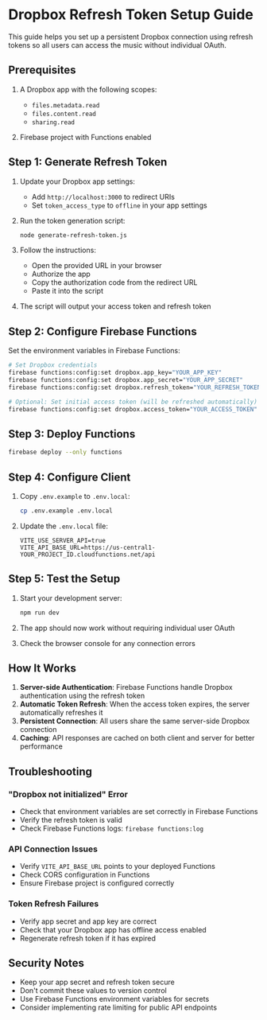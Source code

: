 # Dropbox Refresh Token Setup Guide

This guide helps you set up a persistent Dropbox connection using refresh tokens so all users can access the music without individual OAuth.

## Prerequisites

1. A Dropbox app with the following scopes:
   - `files.metadata.read`
   - `files.content.read`
   - `sharing.read`

2. Firebase project with Functions enabled

## Step 1: Generate Refresh Token

1. Update your Dropbox app settings:
   - Add `http://localhost:3000` to redirect URIs
   - Set `token_access_type` to `offline` in your app settings

2. Run the token generation script:
   ```bash
   node generate-refresh-token.js
   ```

3. Follow the instructions:
   - Open the provided URL in your browser
   - Authorize the app
   - Copy the authorization code from the redirect URL
   - Paste it into the script

4. The script will output your access token and refresh token

## Step 2: Configure Firebase Functions

Set the environment variables in Firebase Functions:

```bash
# Set Dropbox credentials
firebase functions:config:set dropbox.app_key="YOUR_APP_KEY"
firebase functions:config:set dropbox.app_secret="YOUR_APP_SECRET"
firebase functions:config:set dropbox.refresh_token="YOUR_REFRESH_TOKEN"

# Optional: Set initial access token (will be refreshed automatically)
firebase functions:config:set dropbox.access_token="YOUR_ACCESS_TOKEN"
```

## Step 3: Deploy Functions

```bash
firebase deploy --only functions
```

## Step 4: Configure Client

1. Copy `.env.example` to `.env.local`:
   ```bash
   cp .env.example .env.local
   ```

2. Update the `.env.local` file:
   ```
   VITE_USE_SERVER_API=true
   VITE_API_BASE_URL=https://us-central1-YOUR_PROJECT_ID.cloudfunctions.net/api
   ```

## Step 5: Test the Setup

1. Start your development server:
   ```bash
   npm run dev
   ```

2. The app should now work without requiring individual user OAuth
3. Check the browser console for any connection errors

## How It Works

1. **Server-side Authentication**: Firebase Functions handle Dropbox authentication using the refresh token
2. **Automatic Token Refresh**: When the access token expires, the server automatically refreshes it
3. **Persistent Connection**: All users share the same server-side Dropbox connection
4. **Caching**: API responses are cached on both client and server for better performance

## Troubleshooting

### "Dropbox not initialized" Error
- Check that environment variables are set correctly in Firebase Functions
- Verify the refresh token is valid
- Check Firebase Functions logs: `firebase functions:log`

### API Connection Issues
- Verify `VITE_API_BASE_URL` points to your deployed Functions
- Check CORS configuration in Functions
- Ensure Firebase project is configured correctly

### Token Refresh Failures
- Verify app secret and app key are correct
- Check that your Dropbox app has offline access enabled
- Regenerate refresh token if it has expired

## Security Notes

- Keep your app secret and refresh token secure
- Don't commit these values to version control
- Use Firebase Functions environment variables for secrets
- Consider implementing rate limiting for public API endpoints